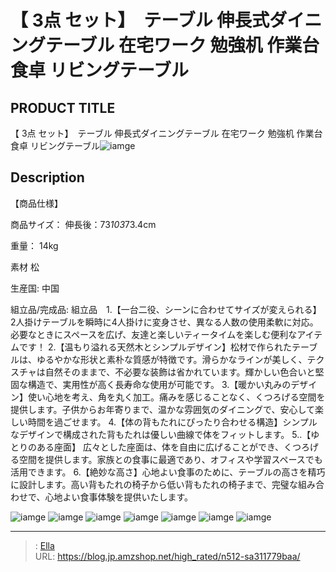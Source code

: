 # 【 3点 セット】　テーブル 伸長式ダイニングテーブル 在宅ワーク 勉強机 作業台 食卓 リビングテーブル


## PRODUCT TITLE 

【 3点 セット】　テーブル 伸長式ダイニングテーブル 在宅ワーク 勉強机 作業台 食卓 リビングテーブル![iamge](https://b2bfiles1.gigab2b.cn/image/wkseller/301/20230921_452aee453c2b2d987520aabacfaf0e7b.jpg)

## Description

【商品仕様】




商品サイズ：
伸長後：73*103*73.4cm


重量：
14kg


素材
松


生産国:
中国


組立品/完成品:
組立品　1.【一台二役、シーンに合わせてサイズが変えられる】2人掛けテーブルを瞬時に4人掛けに変身させ、異なる人数の使用柔軟に対応。必要なときにスペースを広げ、友達と楽しいティータイムを楽しむ便利なアイテムです！
2.【温もり溢れる天然木とシンプルデザイン】松材で作られたテーブルは、ゆるやかな形状と素朴な質感が特徴です。滑らかなラインが美しく、テクスチャは自然そのままで、不必要な装飾は省かれています。輝かしい色合いと堅固な構造で、実用性が高く長寿命な使用が可能です。
3.【暖かい丸みのデザイン】使い心地を考え、角を丸く加工。痛みを感じることなく、くつろげる空間を提供します。子供からお年寄りまで、温かな雰囲気のダイニングで、安心して楽しい時間を過ごせます。
4.【体の背もたれにぴったり合わせる構造】シンプルなデザインで構成された背もたれは優しい曲線で体をフィットします。
5..【ゆとりのある座面】 広々とした座面は、体を自由に広げることができ、くつろげる空間を提供します。家族との食事に最適であり、オフィスや学習スペースでも活用できます。
6.【絶妙な高さ】心地よい食事のために、テーブルの高さを精巧に設計します。高い背もたれの椅子から低い背もたれの椅子まで、完璧な組み合わせで、心地よい食事体験を提供いたします。




![iamge](https://b2bfiles1.gigab2b.cn/image/wkseller/301/20230921_2d7686facc45ae6ebbf176611034d661.jpg)
![iamge](https://b2bfiles1.gigab2b.cn/image/wkseller/301/20230921_d5191d6ef70438bf4503330e680c42fd.jpg)
![iamge](https://b2bfiles1.gigab2b.cn/image/wkseller/301/20230921_a07e8026aeb77c70e323dc8d951c1ca2.jpg)
![iamge](https://b2bfiles1.gigab2b.cn/image/wkseller/301/20230921_98f4a3d64d07c934510fb9d759098f12.jpg)
![iamge](https://b2bfiles1.gigab2b.cn/image/wkseller/301/20230921_d107be9cea9beadae61919ee3601de71.jpg)
![iamge](https://b2bfiles1.gigab2b.cn/image/wkseller/301/20230921_94ee463e41a5a7a337056dfbafd580ea.jpg)
![iamge](https://b2bfiles1.gigab2b.cn/image/wkseller/301/20230908_3a159dc76657a1421e8836239dbbbc11.jpg)


---

> : [Ella](https://blog.jp.amzshop.net/)  
> URL: https://blog.jp.amzshop.net/high_rated/n512-sa311779baa/  

